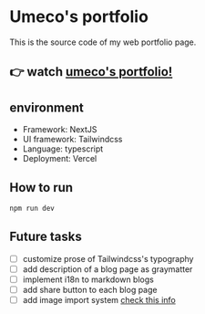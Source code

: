 # Umeco's portfolio

This is the source code of my web portfolio page.

## 👉 watch [umeco's portfolio!](https://umeco.tokyo)

## environment

* Framework: NextJS
* UI framework: Tailwindcss
* Language: typescript
* Deployment: Vercel

## How to run

```bash
npm run dev
```

## Future tasks

* [ ] customize prose of Tailwindcss's typography
* [ ] add description of a blog page as graymatter
* [ ] implement i18n to markdown blogs
* [ ] add share button to each blog page
* [ ] add image import system [check this info](https://kenzoblog.vercel.app/posts/nextjs-blog-asset)
